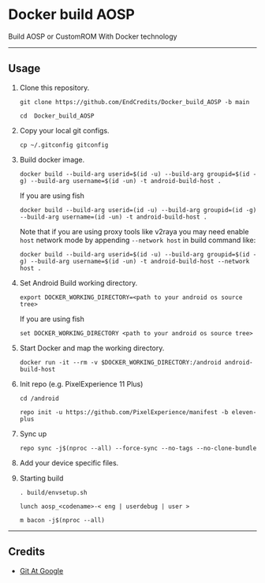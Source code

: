 # Docker build AOSP

Build AOSP or CustomROM With Docker technology

---

## Usage

1. Clone this repository.
   ```
   git clone https://github.com/EndCredits/Docker_build_AOSP -b main

   cd  Docker_build_AOSP
   ```

2. Copy your local git configs.
    ```
    cp ~/.gitconfig gitconfig
    ```

3. Build docker image.
   ```
   docker build --build-arg userid=$(id -u) --build-arg groupid=$(id -g) --build-arg username=$(id -un) -t android-build-host .
   ```
   
   If you are using fish
   
   ```
   docker build --build-arg userid=(id -u) --build-arg groupid=(id -g) --build-arg username=(id -un) -t android-build-host .
   ```
   
   Note that if you are using proxy tools like v2raya you may need enable ```host``` network mode by appending ```--network host``` in build command like:

   ```
   docker build --build-arg userid=$(id -u) --build-arg groupid=$(id -g) --build-arg username=$(id -un) -t android-build-host --network host .

   ```

4. Set Android Build working directory.
   ```
   export DOCKER_WORKING_DIRECTORY=<path to your android os source tree>
   ```
   
   If you are using fish
   
   ```
   set DOCKER_WORKING_DIRECTORY <path to your android os source tree>
   ```

5. Start Docker and map the working directory.
   ```
   docker run -it --rm -v $DOCKER_WORKING_DIRECTORY:/android android-build-host
   ```

6. Init repo (e.g. PixelExperience 11 Plus)
   ```
   cd /android

   repo init -u https://github.com/PixelExperience/manifest -b eleven-plus
   ```

7. Sync up
   ```
   repo sync -j$(nproc --all) --force-sync --no-tags --no-clone-bundle
   ```

8. Add your device specific files.

9. Starting build
    ```
    . build/envsetup.sh
    
    lunch aosp_<codename>-< eng | userdebug | user >

    m bacon -j$(nproc --all)
    ```

---

## Credits
 - [Git At Google](https://android.googlesource.com/platform/build/+/master/tools/docker)
